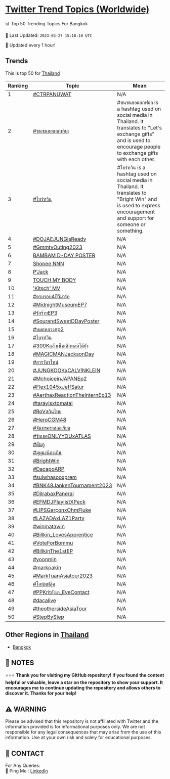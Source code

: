 [Twitter Trend Topics (Worldwide)](https://github.com/ErcinDedeoglu/Twitter-Trend-Topics)
==========


📊 Top 50 Trending Topics For Bangkok

📆 Last Updated: `2023-03-27 15:18:10 UTC`

🔧 Updated every 1 hour!


## Trends

This is top 50 for [Thailand](</Thailand>)

| Ranking | Topic | Mean |
| ------- | ------------ | ------------ |
| 1 | [#CTRPANUWAT](http://twitter.com/search?q=%23CTRPANUWAT) | N/A |
| 2 | [#ซนซนขอแลกฟอล](http://twitter.com/search?q=%23%e0%b8%8b%e0%b8%99%e0%b8%8b%e0%b8%99%e0%b8%82%e0%b8%ad%e0%b9%81%e0%b8%a5%e0%b8%81%e0%b8%9f%e0%b8%ad%e0%b8%a5) | #ซนซนขอแลกฟอล is a hashtag used on social media in Thailand. It translates to "Let's exchange gifts" and is used to encourage people to exchange gifts with each other. |
| 3 | [#ไบร์ทวิน](http://twitter.com/search?q=%23%e0%b9%84%e0%b8%9a%e0%b8%a3%e0%b9%8c%e0%b8%97%e0%b8%a7%e0%b8%b4%e0%b8%99) | #ไบร์ทวิน is a hashtag used on social media in Thailand. It translates to "Bright Win" and is used to express encouragement and support for someone or something. |
| 4 | [#DOJAEJUNGisReady](http://twitter.com/search?q=%23DOJAEJUNGisReady) | N/A |
| 5 | [#GmmtvOuting2023](http://twitter.com/search?q=%23GmmtvOuting2023) | N/A |
| 6 | [BAMBAM D-DAY POSTER](http://twitter.com/search?q=BAMBAM+D-DAY+POSTER) | N/A |
| 7 | [Shopee NNN](http://twitter.com/search?q=Shopee+NNN) | N/A |
| 8 | [P'Jack](http://twitter.com/search?q=P%27Jack) | N/A |
| 9 | [TOUCH MY BODY](http://twitter.com/search?q=TOUCH+MY+BODY) | N/A |
| 10 | ['Kitsch' MV](http://twitter.com/search?q=%27Kitsch%27+MV) | N/A |
| 11 | [#ครบรอบ4ปีวีมาร์ค](http://twitter.com/search?q=%23%e0%b8%84%e0%b8%a3%e0%b8%9a%e0%b8%a3%e0%b8%ad%e0%b8%9a4%e0%b8%9b%e0%b8%b5%e0%b8%a7%e0%b8%b5%e0%b8%a1%e0%b8%b2%e0%b8%a3%e0%b9%8c%e0%b8%84) | N/A |
| 12 | [#MidnightMuseumEP7](http://twitter.com/search?q=%23MidnightMuseumEP7) | N/A |
| 13 | [#รักร้ายEP3](http://twitter.com/search?q=%23%e0%b8%a3%e0%b8%b1%e0%b8%81%e0%b8%a3%e0%b9%89%e0%b8%b2%e0%b8%a2EP3) | N/A |
| 14 | [#SourandSweetDDayPoster](http://twitter.com/search?q=%23SourandSweetDDayPoster) | N/A |
| 15 | [#หมอหลวงep2](http://twitter.com/search?q=%23%e0%b8%ab%e0%b8%a1%e0%b8%ad%e0%b8%ab%e0%b8%a5%e0%b8%a7%e0%b8%87ep2) | N/A |
| 16 | [#ไบรท์วิน](http://twitter.com/search?q=%23%e0%b9%84%e0%b8%9a%e0%b8%a3%e0%b8%97%e0%b9%8c%e0%b8%a7%e0%b8%b4%e0%b8%99) | N/A |
| 17 | [#300Kแล้วเน็ตเลิกหล่อได้ยัง](http://twitter.com/search?q=%23300K%e0%b9%81%e0%b8%a5%e0%b9%89%e0%b8%a7%e0%b9%80%e0%b8%99%e0%b9%87%e0%b8%95%e0%b9%80%e0%b8%a5%e0%b8%b4%e0%b8%81%e0%b8%ab%e0%b8%a5%e0%b9%88%e0%b8%ad%e0%b9%84%e0%b8%94%e0%b9%89%e0%b8%a2%e0%b8%b1%e0%b8%87) | N/A |
| 18 | [#MAGICMANJacksonDay](http://twitter.com/search?q=%23MAGICMANJacksonDay) | N/A |
| 19 | [#สารวัตรไทน์](http://twitter.com/search?q=%23%e0%b8%aa%e0%b8%b2%e0%b8%a3%e0%b8%a7%e0%b8%b1%e0%b8%95%e0%b8%a3%e0%b9%84%e0%b8%97%e0%b8%99%e0%b9%8c) | N/A |
| 20 | [#JUNGKOOKxCALVINKLEIN](http://twitter.com/search?q=%23JUNGKOOKxCALVINKLEIN) | N/A |
| 21 | [#MchoiceinJAPANEp2](http://twitter.com/search?q=%23MchoiceinJAPANEp2) | N/A |
| 22 | [#Flex1045xJeffSatur](http://twitter.com/search?q=%23Flex1045xJeffSatur) | N/A |
| 23 | [#AerthaxReactionTheInternEp13](http://twitter.com/search?q=%23AerthaxReactionTheInternEp13) | N/A |
| 24 | [#taraylsxtomatal](http://twitter.com/search?q=%23taraylsxtomatal) | N/A |
| 25 | [#RoVสกินไทย](http://twitter.com/search?q=%23RoV%e0%b8%aa%e0%b8%81%e0%b8%b4%e0%b8%99%e0%b9%84%e0%b8%97%e0%b8%a2) | N/A |
| 26 | [#HeroCGM48](http://twitter.com/search?q=%23HeroCGM48) | N/A |
| 27 | [#จันทรคราสลอเรียล](http://twitter.com/search?q=%23%e0%b8%88%e0%b8%b1%e0%b8%99%e0%b8%97%e0%b8%a3%e0%b8%84%e0%b8%a3%e0%b8%b2%e0%b8%aa%e0%b8%a5%e0%b8%ad%e0%b9%80%e0%b8%a3%e0%b8%b5%e0%b8%a2%e0%b8%a5) | N/A |
| 28 | [#รักเธอONLYYOUxATLAS](http://twitter.com/search?q=%23%e0%b8%a3%e0%b8%b1%e0%b8%81%e0%b9%80%e0%b8%98%e0%b8%adONLYYOUxATLAS) | N/A |
| 29 | [#คั่นกู](http://twitter.com/search?q=%23%e0%b8%84%e0%b8%b1%e0%b9%88%e0%b8%99%e0%b8%81%e0%b8%b9) | N/A |
| 30 | [#มุมุนะน้องเอิน](http://twitter.com/search?q=%23%e0%b8%a1%e0%b8%b8%e0%b8%a1%e0%b8%b8%e0%b8%99%e0%b8%b0%e0%b8%99%e0%b9%89%e0%b8%ad%e0%b8%87%e0%b9%80%e0%b8%ad%e0%b8%b4%e0%b8%99) | N/A |
| 31 | [#BrightWin](http://twitter.com/search?q=%23BrightWin) | N/A |
| 32 | [#DacapoARP](http://twitter.com/search?q=%23DacapoARP) | N/A |
| 33 | [#sulwhasooxprem](http://twitter.com/search?q=%23sulwhasooxprem) | N/A |
| 34 | [#BNK48JankenTournament2023](http://twitter.com/search?q=%23BNK48JankenTournament2023) | N/A |
| 35 | [#DilrabaxPanerai](http://twitter.com/search?q=%23DilrabaxPanerai) | N/A |
| 36 | [#EFMDJPlaylistXPeck](http://twitter.com/search?q=%23EFMDJPlaylistXPeck) | N/A |
| 37 | [#LIPSGarçonxOhmFluke](http://twitter.com/search?q=%23LIPSGar%c3%a7onxOhmFluke) | N/A |
| 38 | [#LAZADAxLAZ1Party](http://twitter.com/search?q=%23LAZADAxLAZ1Party) | N/A |
| 39 | [#winmatawin](http://twitter.com/search?q=%23winmatawin) | N/A |
| 40 | [#Billkin_LovesApprentice](http://twitter.com/search?q=%23Billkin_LovesApprentice) | N/A |
| 41 | [#VoteForBommu](http://twitter.com/search?q=%23VoteForBommu) | N/A |
| 42 | [#BillkinThe1stEP](http://twitter.com/search?q=%23BillkinThe1stEP) | N/A |
| 43 | [#yoonmin](http://twitter.com/search?q=%23yoonmin) | N/A |
| 44 | [#markpakin](http://twitter.com/search?q=%23markpakin) | N/A |
| 45 | [#MarkTuanAsiatour2023](http://twitter.com/search?q=%23MarkTuanAsiatour2023) | N/A |
| 46 | [#โอห์มฟลุ้ค](http://twitter.com/search?q=%23%e0%b9%82%e0%b8%ad%e0%b8%ab%e0%b9%8c%e0%b8%a1%e0%b8%9f%e0%b8%a5%e0%b8%b8%e0%b9%89%e0%b8%84) | N/A |
| 47 | [#PPKritลังเล_EyeContact](http://twitter.com/search?q=%23PPKrit%e0%b8%a5%e0%b8%b1%e0%b8%87%e0%b9%80%e0%b8%a5_EyeContact) | N/A |
| 48 | [#dacalive](http://twitter.com/search?q=%23dacalive) | N/A |
| 49 | [#theothersideAsiaTour](http://twitter.com/search?q=%23theothersideAsiaTour) | N/A |
| 50 | [#StepByStep](http://twitter.com/search?q=%23StepByStep) | N/A |



## Other Regions in [Thailand](</Thailand>)

* [Bangkok](</Thailand/Bangkok.md>)



## 📝 NOTES

⭐⭐⭐ **Thank you for visiting my GitHub repository! If you found the content helpful or valuable, leave a star on the repository to show your support. It encourages me to continue updating the repository and allows others to discover it. Thanks for your help!**


## ⚠️ WARNING

Please be advised that this repository is not affiliated with Twitter and the information provided is for informational purposes only. We are not responsible for any legal consequences that may arise from the use of this information. Use at your own risk and solely for educational purposes.


## 📨 CONTACT

 For Any Queries:  
            🏓 Ping Me : [LinkedIn](https://www.linkedin.com/in/ercindedeoglu/)

